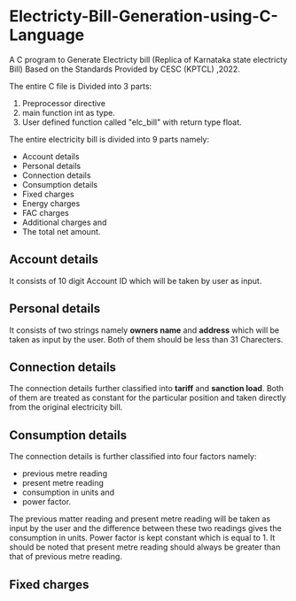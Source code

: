 # Electricty-Bill-Generation-using-C-Language
A C program to Generate Electricty bill (Replica of Karnataka state electricty Bill) Based on the Standards Provided by CESC (KPTCL) ,2022.

The entire C file is Divided into 3 parts:
1. Preprocessor directive
2. main function int as type.
3. User defined function called "elc_bill" with return type float.

The entire electricity bill is divided into 9 parts namely:
- Account details 
- Personal details 
- Connection details 
- Consumption details 
- Fixed charges 
- Energy charges 
- FAC charges 
- Additional charges and 
- The total net amount.

## Account details
It consists of 10 digit Account ID which will be taken by user as input.

## Personal details 
It consists of two strings namely **owners name** and **address** which will be taken as input by the user. 
Both of them should be less than 31 Charecters.

## Connection details 
The connection details further classified into **tariff** and **sanction load**. Both of them are treated as constant for the particular position and taken directly from the original electricity bill.
	
## Consumption details
The connection details is further classified into four factors namely:
- previous metre reading 
- present metre reading 
- consumption in units and 
- power factor.

The previous matter reading and present metre reading will be taken as input by the user and the difference between these two readings gives the consumption in units. Power factor is kept constant which is equal to 1.
It should be noted that present metre reading should always be greater than that of previous metre reading.

## Fixed charges


